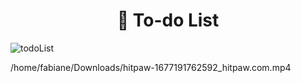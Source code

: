 <h1 align="center">📜 To-do List </h1>

![todoList](https://user-images.githubusercontent.com/98343640/221055118-62f0a2f3-13c4-44f8-9b0d-6adc74a631fd.png)


/home/fabiane/Downloads/hitpaw-1677191762592_hitpaw.com.mp4

